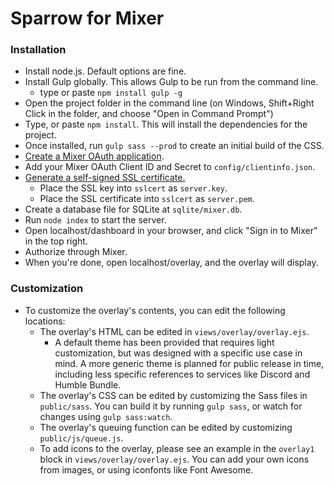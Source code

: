 # Sparrow for Mixer
### Installation

* Install node.js. Default options are fine.
* Install Gulp globally. This allows Gulp to be run from the command line.
  - type or paste `npm install gulp -g`
* Open the project folder in the command line (on Windows, Shift+Right Click in the folder, and choose "Open in Command Prompt")
* Type, or paste `npm install`. This will install the dependencies for the project.
* Once installed, run `gulp sass --prod` to create an initial build of the CSS.
* [Create a Mixer OAuth application](https://mixer.com/lab/oauth).
* Add your Mixer OAuth Client ID and Secret to `config/clientinfo.json`.
* [Generate a self-signed SSL certificate.](https://devcenter.heroku.com/articles/ssl-certificate-self)
  * Place the SSL key into `sslcert` as `server.key`.
  * Place the SSL certificate into `sslcert` as `server.pem`.
* Create a database file for SQLite at `sqlite/mixer.db`.
* Run `node index` to start the server.
* Open localhost/dashboard in your browser, and click "Sign in to Mixer" in the top right.
* Authorize through Mixer.
* When you're done, open localhost/overlay, and the overlay will display.

### Customization

* To customize the overlay's contents, you can edit the following locations:
  * The overlay's HTML can be edited in `views/overlay/overlay.ejs`. 
    * A default theme has been provided that requires light customization, but was designed with a specific use case in mind. A more generic theme is planned for public release in time, including less specific references to services like Discord and Humble Bundle.
  * The overlay's CSS can be edited by customizing the Sass files in `public/sass`. You can build it by running `gulp sass`, or watch for changes using `gulp sass:watch`.
  * The overlay's queuing function can be edited by customizing `public/js/queue.js`.
  * To add icons to the overlay, please see an example in the `overlay1` block in `views/overlay/overlay.ejs`. You can add your own icons from images, or using iconfonts like Font Awesome.